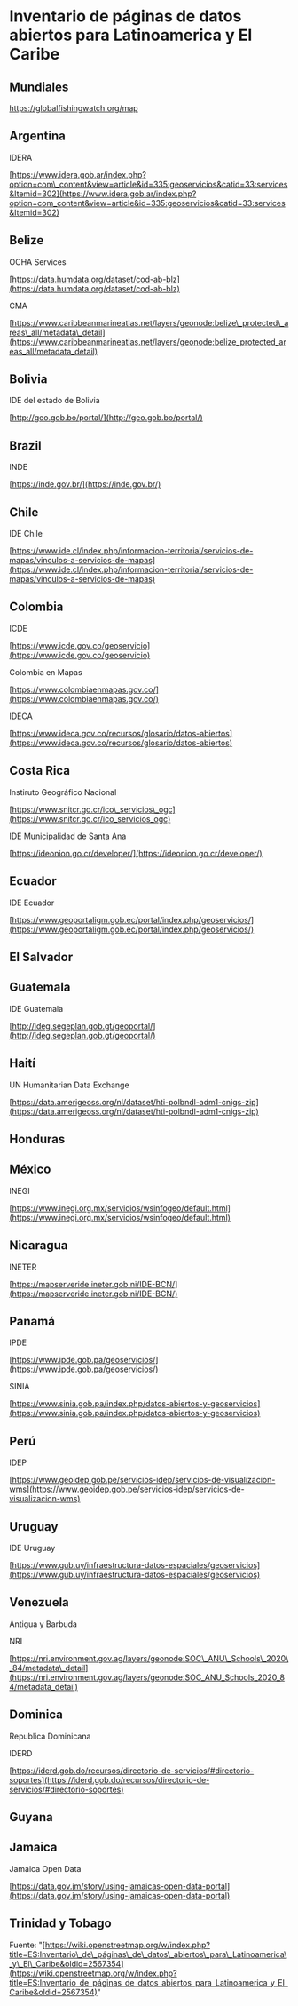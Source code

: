 # Inventario de páginas de datos abiertos para Latinoamerica y El Caribe

## Mundiales
https://globalfishingwatch.org/map

## Argentina

IDERA

[https://www.idera.gob.ar/index.php?option=com\_content&view=article&id=335:geoservicios&catid=33:services&Itemid=302](https://www.idera.gob.ar/index.php?option=com_content&view=article&id=335:geoservicios&catid=33:services&Itemid=302)

## Belize

OCHA Services

[https://data.humdata.org/dataset/cod-ab-blz](https://data.humdata.org/dataset/cod-ab-blz)

CMA

[https://www.caribbeanmarineatlas.net/layers/geonode:belize\_protected\_areas\_all/metadata\_detail](https://www.caribbeanmarineatlas.net/layers/geonode:belize_protected_areas_all/metadata_detail)

## Bolivia

IDE del estado de Bolivia

[http://geo.gob.bo/portal/](http://geo.gob.bo/portal/)

## Brazil

INDE

[https://inde.gov.br/](https://inde.gov.br/)

## Chile

IDE Chile

[https://www.ide.cl/index.php/informacion-territorial/servicios-de-mapas/vinculos-a-servicios-de-mapas](https://www.ide.cl/index.php/informacion-territorial/servicios-de-mapas/vinculos-a-servicios-de-mapas)

## Colombia

ICDE

[https://www.icde.gov.co/geoservicio](https://www.icde.gov.co/geoservicio)

Colombia en Mapas

[https://www.colombiaenmapas.gov.co/](https://www.colombiaenmapas.gov.co/)

IDECA

[https://www.ideca.gov.co/recursos/glosario/datos-abiertos](https://www.ideca.gov.co/recursos/glosario/datos-abiertos)

## Costa Rica

Instiruto Geográfico Nacional

[https://www.snitcr.go.cr/ico\_servicios\_ogc](https://www.snitcr.go.cr/ico_servicios_ogc)

IDE Municipalidad de Santa Ana

[https://ideonion.go.cr/developer/](https://ideonion.go.cr/developer/)

## Ecuador

IDE Ecuador

[https://www.geoportaligm.gob.ec/portal/index.php/geoservicios/](https://www.geoportaligm.gob.ec/portal/index.php/geoservicios/)

## El Salvador

## Guatemala

IDE Guatemala

[http://ideg.segeplan.gob.gt/geoportal/](http://ideg.segeplan.gob.gt/geoportal/)

## Haití

UN Humanitarian Data Exchange

[https://data.amerigeoss.org/nl/dataset/hti-polbndl-adm1-cnigs-zip](https://data.amerigeoss.org/nl/dataset/hti-polbndl-adm1-cnigs-zip)

## Honduras

## México

INEGI

[https://www.inegi.org.mx/servicios/wsinfogeo/default.html](https://www.inegi.org.mx/servicios/wsinfogeo/default.html)

## Nicaragua

INETER

[https://mapserveride.ineter.gob.ni/IDE-BCN/](https://mapserveride.ineter.gob.ni/IDE-BCN/)

## Panamá

IPDE

[https://www.ipde.gob.pa/geoservicios/](https://www.ipde.gob.pa/geoservicios/)

SINIA

[https://www.sinia.gob.pa/index.php/datos-abiertos-y-geoservicios](https://www.sinia.gob.pa/index.php/datos-abiertos-y-geoservicios)

## Perú

IDEP

[https://www.geoidep.gob.pe/servicios-idep/servicios-de-visualizacion-wms](https://www.geoidep.gob.pe/servicios-idep/servicios-de-visualizacion-wms)

## Uruguay

IDE Uruguay

[https://www.gub.uy/infraestructura-datos-espaciales/geoservicios](https://www.gub.uy/infraestructura-datos-espaciales/geoservicios)

## Venezuela

Antigua y Barbuda

NRI

[https://nri.environment.gov.ag/layers/geonode:SOC\_ANU\_Schools\_2020\_84/metadata\_detail](https://nri.environment.gov.ag/layers/geonode:SOC_ANU_Schools_2020_84/metadata_detail)

## Dominica

Republica Dominicana

IDERD

[https://iderd.gob.do/recursos/directorio-de-servicios/#directorio-soportes](https://iderd.gob.do/recursos/directorio-de-servicios/#directorio-soportes)

## Guyana

## Jamaica

Jamaica Open Data

[https://data.gov.jm/story/using-jamaicas-open-data-portal](https://data.gov.jm/story/using-jamaicas-open-data-portal)

## Trinidad y Tobago



Fuente: "[https://wiki.openstreetmap.org/w/index.php?title=ES:Inventario\_de\_páginas\_de\_datos\_abiertos\_para\_Latinoamerica\_y\_El\_Caribe&oldid=2567354](https://wiki.openstreetmap.org/w/index.php?title=ES:Inventario_de_páginas_de_datos_abiertos_para_Latinoamerica_y_El_Caribe&oldid=2567354)"
